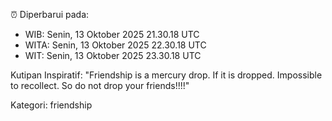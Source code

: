 ⏰ Diperbarui pada:
- WIB: Senin, 13 Oktober 2025 21.30.18 UTC
- WITA: Senin, 13 Oktober 2025 22.30.18 UTC
- WIT: Senin, 13 Oktober 2025 23.30.18 UTC

Kutipan Inspiratif:
"Friendship is a mercury drop. If it is dropped. Impossible to recollect. So do not drop your friends!!!!"


Kategori: friendship

